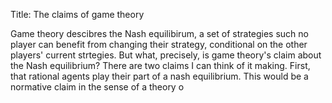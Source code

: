 Title: The claims of game theory

Game theory descibres the Nash equilibirum, a set of strategies such no player can benefit from changing their strategy, conditional on the other players' current strtegies. But what, precisely, is game theory's claim about the Nash equilibrium? There are two claims I can think of it making. First, that rational agents play their part of a nash equilibrium. This would be a normative claim in the sense of a theory o